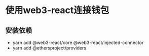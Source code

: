 # 使用web3-react连接钱包
## 安装依赖
- yarn add @web3-react/core @web3-react/injected-connector
- yarn add @ethersproject/providers
